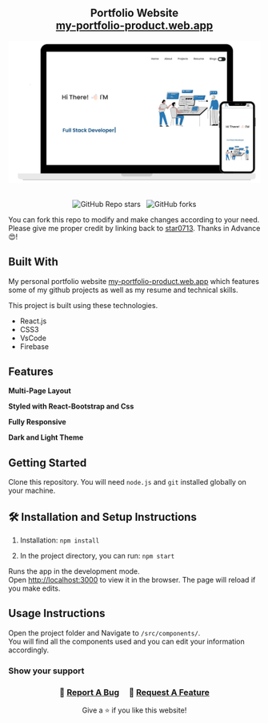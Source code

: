 <h2 align="center">
   Portfolio Website<br/>
  <a href="https://my-portfolio-product.web.app/" target="_blank">my-portfolio-product.web.app</a>
</h2>
<div align="center">
  <img alt="Demo" src="./Images/readme_img.png" />
</div>

<br/>

<div align="center">

![GitHub Repo stars](https://img.shields.io/github/stars/rahuljha4171/Portfolio-Website?color=red&logo=github&style=for-the-badge) &nbsp;
![GitHub forks](https://img.shields.io/github/forks/rahuljha4171/Portfolio-Website?color=red&logo=github&style=for-the-badge)

</div>

You can fork this repo to modify and make changes according to your need. Please give me proper credit by linking back to [star0713](https://github.com/star0713/Portfolio-Website). Thanks in Advance😍!

## Built With

My personal portfolio website <a href="https://my-portfolio-product.web.app/" target="_blank">my-portfolio-product.web.app</a> which features some of my github projects as well as my resume and technical skills.<br/>

This project is built using these technologies.

- React.js
- CSS3
- VsCode
- Firebase

## Features

**Multi-Page Layout**

**Styled with React-Bootstrap and Css**

**Fully Responsive**

**Dark and Light Theme**

## Getting Started

Clone this repository. You will need `node.js` and `git` installed globally on your machine.

## 🛠 Installation and Setup Instructions

1. Installation: `npm install`

2. In the project directory, you can run: `npm start`

Runs the app in the development mode.\
Open [http://localhost:3000](http://localhost:3000) to view it in the browser.
The page will reload if you make edits.

## Usage Instructions

Open the project folder and Navigate to `/src/components/`. <br/>
You will find all the components used and you can edit your information accordingly.

### Show your support

<h3 align="center">
    🔹
    <a href="https://https://github.com/star0713/my-portfolio/issues">Report A Bug</a> &nbsp; &nbsp;
    🔹
    <a href="https://https://github.com/star0713/my-portfolio/issues">Request A Feature</a>

</h3>

<p align="center">
Give a ⭐ if you like this website!
</p>
